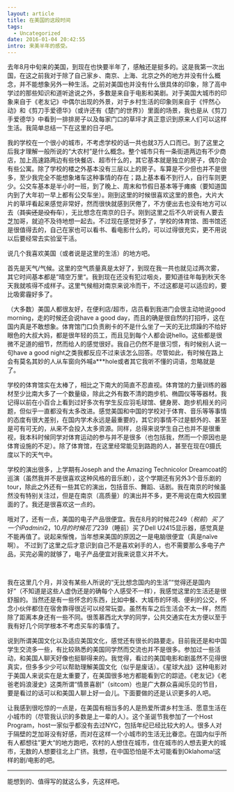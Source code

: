 ```yaml
---
layout: article
title: 在美国的这段时间
tags:
  - Uncategorized
date: 2016-01-04 20:42:55
intro: 来美半年的感受。
---
```


去年8月中旬来的美国，到现在也快要半年了，感触还是挺多的。这是我第一次出国，在这之前我对于除了自己家乡、南京、上海、北京之外的地方并没有什么概念，并不能想象另外一种生活。之前对美国也并没有什么很具体的印象，除了高中学过的那些知识和道听途说之外，多数是来自于电影和美剧。对于美国大城市的印象来自于《老友记》中偶尔出现的外景，对于乡村生活的印象则来自于《怦然心动》和《剪刀手爱德华》（或许还有《楚门的世界》）里面的场景，我也是从《剪刀手爱德华》中看到一排排房子以及每家门口的草坪才真正意识到原来人们可以这样生活。我简单总结一下在这里的日子吧。


我的学校在一个很小的城市，不考虑学校的话一共也就3万人口而已。到了这里之后我才理解一般所说的“大农村”是什么概念。整个城市只有一条街道两边有不少商店，加上高速路两边有些快餐店、超市什么的，其它基本就是独立的房子，偶尔会有些公寓。除了学校的楼之外基本没有三层以上的房子。车算是不少但也并不是很多，至少我完全不能想象堵车这种事情的存在；路上基本看不到行人，自行车则更少。公交车基本是半小时一班，到了晚上、周末和节假日基本等于瘫痪（要知道国内到了大年初一早上都有公交车坐）。刚到这里的时候很喜欢这里的景色，大片大片的草坪看起来感觉非常好，然而很快就感到厌倦了，不方便出去也没有地方可以去（<del>其实还是没有车</del>），无比想念在南京的日子。刚到这里之后不久听说有人要去芝加哥，就迫不及待地想一起去。不过现在感觉好多了，学校的体育馆、图书馆还是很值得去的，自己在家也可以看书、看电影什么的，可以过得很充实，更不用说以后要经常去实验室干活。

说几个我喜欢美国（或者说是这里的生活）的地方吧。

首先是天气/气候。这里的空气质量真是太好了，到现在我一共也就见过两次雾，其它时间基本都是”晴空万里“。我到现在还没有犯过咽炎，要知道往年每到秋天冬天我就咳得不成样子。这里气候相对南京来说冷而干，不过这都是可以适应的，要比吸雾霾好多了。

（大多数）美国人都很友好，在便利店/超市，店员看到我进门会很主动地说good morning，走的时候还会说have a good day，而且的确是很自然的打招呼，这在国内真是不敢想象。体育馆门口负责刷卡的不是什么坐了一天的无比烦躁的不给好眼色的大叔大妈，都是很年轻的员工，而且见到每个人都会说hello。这些都是很微不足道的细节，然而给人的感觉很好。我自己仍然不是很习惯，有时候别人说一句have a good night之类我都反应不过来该怎么回答。尽管如此，有时候在路上会有莫名其妙的人从车窗向外喊a***hole或者其它我听不懂的词语，忽略就是了。

学校的体育馆实在太棒了，相比之下南大的简直不忍直视。体育馆的力量训练的器材至少比南大多了一个数量级，除此之外有数不清的跑步机、椭圆仪等等器材。我记得以前在小百合上看到过好多次有学生反应羽毛球馆、健身房、跑步机相关的问题，但似乎一直都没有太多改进。感觉美国和中国的学校对于体育、音乐等等事情的态度有很大差别，在国内学术永远是最重要的，其它的事情不过是额外的、甚至是可有可无的，从来不会投入太多资源。同样，总得来说学生自己也并不是很重视，我本科时候同学对体育运动的参与并不是很多（也包括我，然而一个原因也是体育设施的不足）。除了体育馆，在这里经常能见到路跑的人，甚至在现在0摄氏度以下的天气中。

学校的演出很多，上学期有Joseph and the Amazing Technicolor Dreamcoat的巡演（虽然我并不是很喜欢这种风格的音乐剧），这个学期还有另外3个音乐剧的tour，除此之外还有一些其它的演出，包括音乐、舞蹈、话剧。我在南京的时候虽然没有特别关注过，但是在南京（高质量）的演出并不多，更不用说在南大校园里面的了。我还是很喜欢这一点的。

哦对了，还有一点，美国的电子产品很便宜。我在8月的时候花$249（税前）买了一个iPad mini 2，10月的时候花了$239（睡前）买了Dell U2415显示器，感觉真是不能再值了。说起来惭愧，当年想来美国的原因之一是电脑很便宜（真是naïve啊）。 不过到了这里之后才意识到自己不是喜欢剁手的人，也不需要那么多电子产品，买完必需的就够了，电子产品便宜对我来说意义并不大。

&nbsp;

我在这里几个月，并没有某些人所说的“无比想念国内的生活”“觉得还是国内好”（不知道是这些人虚伪还是的确每个人感受不一样），我感觉这里的生活还是很舒服的。当然还是有一些怀念的东西，比如中餐、大城市的环境、便利的公交，怀念小伙伴都住在宿舍靠得很近可以经常玩耍。虽然有车之后生活会不太一样，然而除了距离本身还有一些不同。很羡慕西北大学的同学，公共交通实在太方便以至于我有好几个同学根本不考虑买车的事情了。

说到所谓美国文化以及适应美国文化，感觉还有很长的路要走。目前我还是和中国学生交流多一些，有比较熟悉的美国同学然而交流也并不是很多。参加过一些活动，和美国人聊天好像也挺聊得来的。我觉得，看过的美国电影和剧虽然不见得很真实，但多多少少可以帮助理解美国文化（似乎是废话）。《星球大战》这种电影对于美国人来说实在是太重要了，在美国很多地方都能看到它的踪迹。《老友记》《老爸老妈浪漫史》这类所谓“情景喜剧”（sitcom）也是广大群众喜闻乐见的节目，要是看过的话可以和美国人聊上好一会儿。下面要做的还是认识更多的人吧。

让我感到很吃惊的一点是，在美国有相当多的人是热爱所谓乡村生活、愿意生活在小城市的（尽管我认识的多数是上一辈的人）。这个圣诞节我参加了一个Host Program，host一家似乎都没有去过NYC，包括年纪已经比较大的人。很多人对于隔壁的芝加哥没有好感，而对在这样一个小城市的生活无比眷恋。在国内似乎所有人都想往”更大“的地方跑吧，农村的人想住在城市，住在城市的人想去更大的城市，无数的人想要往北上广挤。我想，在中国恐怕是不太可能看到Oklahoma!这样的剧/电影的吧。

--------------------------

能想到的、值得写的就这么多，先这样吧。